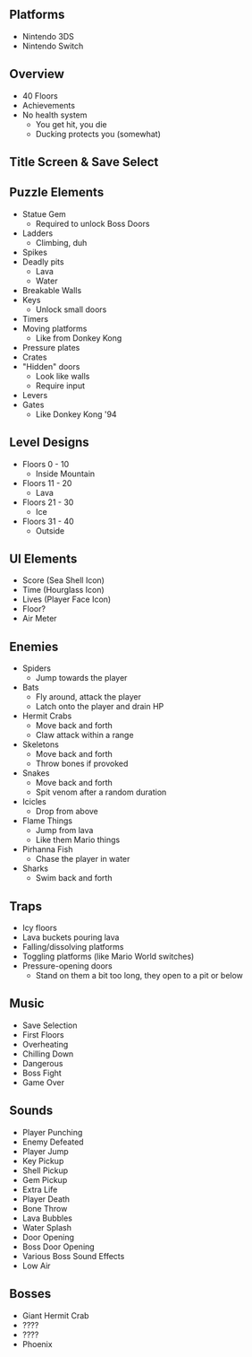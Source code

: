 ## Platforms
- Nintendo 3DS
- Nintendo Switch

## Overview
- 40 Floors
- Achievements
- No health system
  - You get hit, you die
  - Ducking protects you (somewhat)

## Title Screen & Save Select

## Puzzle Elements
- Statue Gem
  - Required to unlock Boss Doors
- Ladders
  - Climbing, duh
- Spikes
- Deadly pits
  - Lava
  - Water
- Breakable Walls
- Keys
  - Unlock small doors
- Timers
- Moving platforms
  - Like from Donkey Kong
- Pressure plates
- Crates
- "Hidden" doors
  - Look like walls
  - Require input
- Levers
- Gates
  - Like Donkey Kong '94

## Level Designs
- Floors 0  - 10
  - Inside Mountain
- Floors 11 - 20
  - Lava
- Floors 21 - 30
  - Ice
- Floors 31 - 40
  - Outside

## UI Elements
- Score (Sea Shell Icon)
- Time (Hourglass Icon)
- Lives (Player Face Icon)
- Floor?
- Air Meter

## Enemies
- Spiders
  - Jump towards the player
- Bats
  - Fly around, attack the player
  - Latch onto the player and drain HP
- Hermit Crabs
  - Move back and forth
  - Claw attack within a range
- Skeletons
  - Move back and forth
  - Throw bones if provoked
- Snakes
  - Move back and forth
  - Spit venom after a random duration
- Icicles
  - Drop from above
- Flame Things
  - Jump from lava
  - Like them Mario things
- Pirhanna Fish
  - Chase the player in water
- Sharks
  - Swim back and forth

## Traps
- Icy floors
- Lava buckets pouring lava
- Falling/dissolving platforms
- Toggling platforms (like Mario World switches)
- Pressure-opening doors
  - Stand on them a bit too long, they open to a pit or below

## Music
- Save Selection
- First Floors
- Overheating
- Chilling Down
- Dangerous
- Boss Fight
- Game Over

## Sounds
- Player Punching
- Enemy Defeated
- Player Jump
- Key Pickup
- Shell Pickup
- Gem Pickup
- Extra Life
- Player Death
- Bone Throw
- Lava Bubbles
- Water Splash
- Door Opening
- Boss Door Opening
- Various Boss Sound Effects
- Low Air

## Bosses
- Giant Hermit Crab
- ????
- ????
- Phoenix

